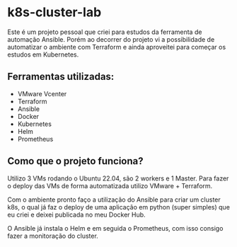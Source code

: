 # k8s-cluster-lab

Este é um projeto pessoal que criei para estudos da ferramenta de automação Ansible. Porém ao decorrer do projeto vi a possibilidade de automatizar o ambiente com Terraform e ainda aproveitei para começar os estudos em Kubernetes. 




## Ferramentas utilizadas:

- VMware Vcenter
- Terraform
- Ansible
- Docker
- Kubernetes
- Helm
- Prometheus
## Como que o projeto funciona?

Utilizo 3 VMs rodando o Ubuntu 22.04, são 2 workers e 1 Master. Para fazer o deploy das VMs de forma automatizada utilizo VMware + Terraform. 

Com o ambiente pronto faço a utilização do Ansible para criar um cluster k8s, o qual já faz o deploy de uma aplicação em python (super simples) que eu criei e deixei publicada no meu Docker Hub.

O Ansible já instala o Helm e em seguida o Prometheus, com isso consigo fazer a monitoração do cluster.
